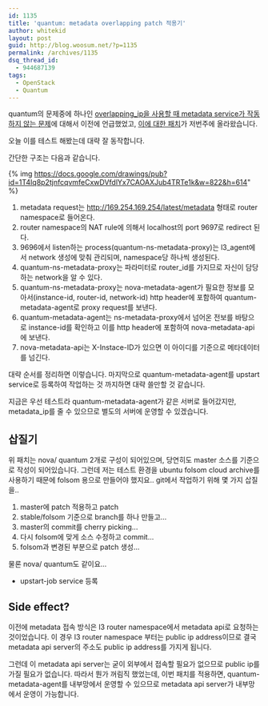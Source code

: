 ```yaml
---
id: 1135
title: 'quantum: metadata overlapping patch 적용기'
author: whitekid
layout: post
guid: http://blog.woosum.net/?p=1135
permalink: /archives/1135
dsq_thread_id:
  - 944687139
tags:
  - OpenStack
  - Quantum
---
```

quantum의 문제중에 하나인 [overlapping_ip을 사용할 때 metadata service가 작동하지 않는 문제][1]에 대해서 이전에 언급했었고, [이에 대한 패치][2]가 저번주에 올라왔습니다.

오늘 이를 테스트 해봤는데 대략 잘 동작합니다.

간단한 구조는 다음과 같습니다.

{% img https://docs.google.com/drawings/pub?id=1T4Iq8p2tjnfcqvmfeCxwDVfdlYx7CAOAXJub4TRTe1k&w=822&h=614" %}

  1. metadata request는 http://169.254.169.254/latest/metadata 형태로 router namespace로 들어온다.
  2. router namespace의 NAT rule에 의해서 localhost의 port 9697로 redirect 된다.
  3. 9696에서 listen하는 process(quantum-ns-metadata-proxy)는 l3_agent에서 network 생성에 맞춰 관리되며, namespace당 하나씩 생성된다.
  4. quantum-ns-metadata-proxy는 파라미터로 router_id를 가지므로 자신이 담당하는 network을 알 수 있다.
  5. quantum-ns-metadata-proxy는 nova-metadata-agent가 필요한 정보를 모아서(instance-id, router-id, network-id) http header에 포함하여 quantum-metadata-agent로 proxy request를 보낸다.
  6. quantum-metadata-agent는 ns-metadata-proxy에서 넘어온 전보를 바탕으로 instance-id를 확인하고 이를 http header에 포함하여 nova-metadata-api에 보낸다.
  7. nova-metadata-api는 X-Instace-ID가 있으면 이 아이디를 기준으로 메타데이터를 넘긴다.

대략 순서를 정리하면 이렇습니다. 마지막으로 quantum-metadata-agent를 upstart service로 등록하여 작업하는 것 까지하면 대략 쓸만할 것 같습니다.

지금은 우선 테스트라 quantum-metadata-agent가 같은 서버로 들어갔지만, metadata_ip를 줄 수 있으므로 별도의 서버에 운영할 수 있겠습니다.

## 삽질기

위 패치는 nova/ quantum 2개로 구성이 되어있으며, 당연히도 master 소스를 기준으로 작성이 되어있습니다. 그런데 저는 테스트 환경을 ubuntu folsom cloud archive를 사용하기 때문에 folsom 용으로 만들어야 했지요.. git에서 작업하기 위해 몇 가지 삽질을..

  1. master에 patch 적용하고 patch
  2. stable/folsom 기준으로 branch를 하나 만들고...
  3. master의 commit를 cherry picking...
  4. 다시 folsom에 맞게 소스 수정하고 commit...
  5. folsom과 변경된 부분으로 patch 생성...

물론 nova/ quantum도 같이요...

 * upstart-job service 등록

## Side effect?

이전에 metadata 접속 방식은 l3 router namespace에서 metadata api로 요청하는 것이었습니다. 이 경우 l3 router namespace 부터는 public ip address이므로 결국 metadata api server의 주소도 public ip address를 가지게 됩니다.

그런데 이 metadata api server는 굳이 외부에서 접속할 필요가 없으므로 public ip를 가질 필요가 없습니다. 따라서 뭔가 꺼림직 했었는데, 이번 패치를 적용하면, quantum-metadata-agent를 내부망에서 운영할 수 있으므로 metadata api server가 내부망에서 운영이 가능합니다.

 [1]: https://blueprints.launchpad.net/quantum/+spec/metadata-overlapping-networks
 [2]: https://review.openstack.org/#/q/topic:bp/metadata-overlapping-networks,n,z
 [3]: https://docs.google.com/drawings/pub?id=1T4Iq8p2tjnfcqvmfeCxwDVfdlYx7CAOAXJub4TRTe1k&w=822&h=614